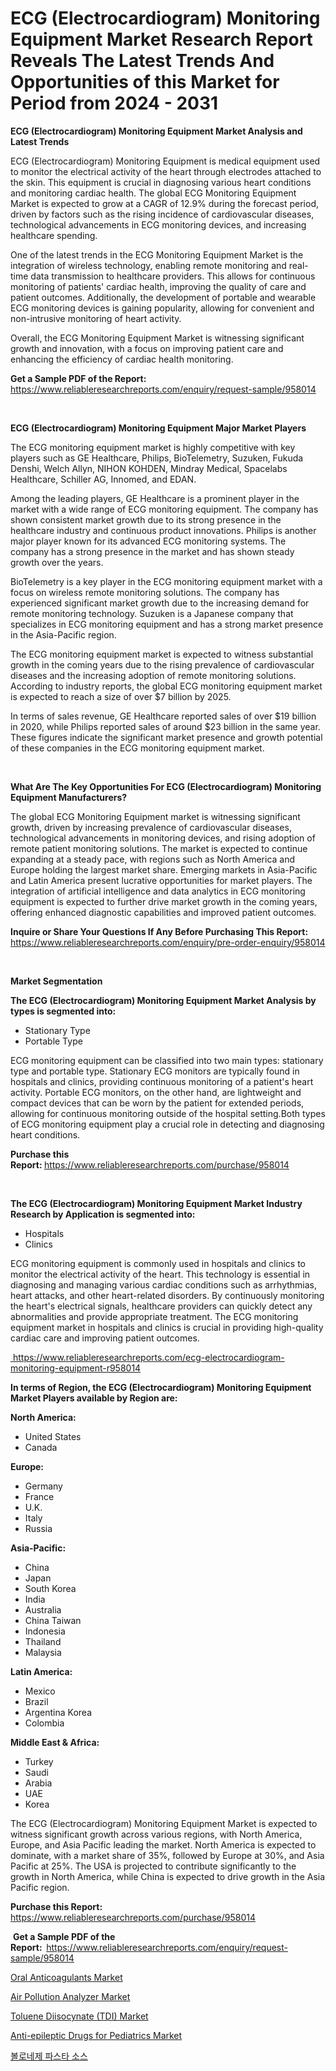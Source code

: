 <p><h1>ECG (Electrocardiogram) Monitoring Equipment Market Research Report Reveals The Latest Trends And Opportunities of this Market for Period from 2024 - 2031</h1></p><p><strong>ECG (Electrocardiogram) Monitoring Equipment Market Analysis and Latest Trends</strong></p>
<p><p>ECG (Electrocardiogram) Monitoring Equipment is medical equipment used to monitor the electrical activity of the heart through electrodes attached to the skin. This equipment is crucial in diagnosing various heart conditions and monitoring cardiac health. The global ECG Monitoring Equipment Market is expected to grow at a CAGR of 12.9% during the forecast period, driven by factors such as the rising incidence of cardiovascular diseases, technological advancements in ECG monitoring devices, and increasing healthcare spending.</p><p>One of the latest trends in the ECG Monitoring Equipment Market is the integration of wireless technology, enabling remote monitoring and real-time data transmission to healthcare providers. This allows for continuous monitoring of patients' cardiac health, improving the quality of care and patient outcomes. Additionally, the development of portable and wearable ECG monitoring devices is gaining popularity, allowing for convenient and non-intrusive monitoring of heart activity.</p><p>Overall, the ECG Monitoring Equipment Market is witnessing significant growth and innovation, with a focus on improving patient care and enhancing the efficiency of cardiac health monitoring.</p></p>
<p><strong>Get a Sample PDF of the Report:&nbsp;</strong> <a href="https://www.reliableresearchreports.com/enquiry/request-sample/958014">https://www.reliableresearchreports.com/enquiry/request-sample/958014</a></p>
<p>&nbsp;</p>
<p><strong>ECG (Electrocardiogram) Monitoring Equipment Major Market Players</strong></p>
<p><p>The ECG monitoring equipment market is highly competitive with key players such as GE Healthcare, Philips, BioTelemetry, Suzuken, Fukuda Denshi, Welch Allyn, NIHON KOHDEN, Mindray Medical, Spacelabs Healthcare, Schiller AG, Innomed, and EDAN.</p><p>Among the leading players, GE Healthcare is a prominent player in the market with a wide range of ECG monitoring equipment. The company has shown consistent market growth due to its strong presence in the healthcare industry and continuous product innovations. Philips is another major player known for its advanced ECG monitoring systems. The company has a strong presence in the market and has shown steady growth over the years.</p><p>BioTelemetry is a key player in the ECG monitoring equipment market with a focus on wireless remote monitoring solutions. The company has experienced significant market growth due to the increasing demand for remote monitoring technology. Suzuken is a Japanese company that specializes in ECG monitoring equipment and has a strong market presence in the Asia-Pacific region.</p><p>The ECG monitoring equipment market is expected to witness substantial growth in the coming years due to the rising prevalence of cardiovascular diseases and the increasing adoption of remote monitoring solutions. According to industry reports, the global ECG monitoring equipment market is expected to reach a size of over $7 billion by 2025.</p><p>In terms of sales revenue, GE Healthcare reported sales of over $19 billion in 2020, while Philips reported sales of around $23 billion in the same year. These figures indicate the significant market presence and growth potential of these companies in the ECG monitoring equipment market.</p></p>
<p>&nbsp;</p>
<p><strong>What Are The Key Opportunities For ECG (Electrocardiogram) Monitoring Equipment Manufacturers?</strong></p>
<p><p>The global ECG Monitoring Equipment market is witnessing significant growth, driven by increasing prevalence of cardiovascular diseases, technological advancements in monitoring devices, and rising adoption of remote patient monitoring solutions. The market is expected to continue expanding at a steady pace, with regions such as North America and Europe holding the largest market share. Emerging markets in Asia-Pacific and Latin America present lucrative opportunities for market players. The integration of artificial intelligence and data analytics in ECG monitoring equipment is expected to further drive market growth in the coming years, offering enhanced diagnostic capabilities and improved patient outcomes.</p></p>
<p><strong>Inquire or Share Your Questions If Any Before Purchasing This Report:</strong> <a href="https://www.reliableresearchreports.com/enquiry/pre-order-enquiry/958014">https://www.reliableresearchreports.com/enquiry/pre-order-enquiry/958014</a></p>
<p>&nbsp;</p>
<p><strong>Market Segmentation</strong></p>
<p><strong>The ECG (Electrocardiogram) Monitoring Equipment Market Analysis by types is segmented into:</strong></p>
<p><ul><li>Stationary Type</li><li>Portable Type</li></ul></p>
<p><p>ECG monitoring equipment can be classified into two main types: stationary type and portable type. Stationary ECG monitors are typically found in hospitals and clinics, providing continuous monitoring of a patient's heart activity. Portable ECG monitors, on the other hand, are lightweight and compact devices that can be worn by the patient for extended periods, allowing for continuous monitoring outside of the hospital setting.Both types of ECG monitoring equipment play a crucial role in detecting and diagnosing heart conditions.</p></p>
<p><strong>Purchase this Report:&nbsp;</strong><a href="https://www.reliableresearchreports.com/purchase/958014">https://www.reliableresearchreports.com/purchase/958014</a></p>
<p>&nbsp;</p>
<p><strong>The ECG (Electrocardiogram) Monitoring Equipment Market Industry Research by Application is segmented into:</strong></p>
<p><ul><li>Hospitals</li><li>Clinics</li></ul></p>
<p><p>ECG monitoring equipment is commonly used in hospitals and clinics to monitor the electrical activity of the heart. This technology is essential in diagnosing and managing various cardiac conditions such as arrhythmias, heart attacks, and other heart-related disorders. By continuously monitoring the heart's electrical signals, healthcare providers can quickly detect any abnormalities and provide appropriate treatment. The ECG monitoring equipment market in hospitals and clinics is crucial in providing high-quality cardiac care and improving patient outcomes.</p></p>
<p><a href="https://www.reliableresearchreports.com/ecg-electrocardiogram-monitoring-equipment-r958014">&nbsp;https://www.reliableresearchreports.com/ecg-electrocardiogram-monitoring-equipment-r958014</a></p>
<p><strong>In terms of Region, the ECG (Electrocardiogram) Monitoring Equipment Market Players available by Region are:</strong></p>
<p>
    <p> <strong> North America: </strong>
        <ul>
            <li>United States</li>
            <li>Canada</li>
        </ul>
        </p> 
    <p> <strong> Europe: </strong>
        <ul>
            <li>Germany</li>
            <li>France</li>
            <li>U.K.</li>
            <li>Italy</li>
            <li>Russia</li>
        </ul>
        </p> 
    <p> <strong> Asia-Pacific: </strong>
        <ul>
            <li>China</li>
            <li>Japan</li>
            <li>South Korea</li>
            <li>India</li>
            <li>Australia</li>
            <li>China Taiwan</li>
            <li>Indonesia</li>
            <li>Thailand</li>
            <li>Malaysia</li>
        </ul>
        </p> 
    <p> <strong> Latin America: </strong>
        <ul>
            <li>Mexico</li>
            <li>Brazil</li>
            <li>Argentina Korea</li>
            <li>Colombia</li>
        </ul>
        </p> 
    <p> <strong> Middle East & Africa: </strong>
        <ul>
            <li>Turkey</li>
            <li>Saudi</li>
            <li>Arabia</li>
            <li>UAE</li>
            <li>Korea</li>
        </ul>
    </p>
    </p>
<p><p>The ECG (Electrocardiogram) Monitoring Equipment Market is expected to witness significant growth across various regions, with North America, Europe, and Asia Pacific leading the market. North America is expected to dominate, with a market share of 35%, followed by Europe at 30%, and Asia Pacific at 25%. The USA is projected to contribute significantly to the growth in North America, while China is expected to drive growth in the Asia Pacific region.</p></p>
<p><strong>Purchase this Report: </strong><a href="https://www.reliableresearchreports.com/purchase/958014">https://www.reliableresearchreports.com/purchase/958014</a></p>
<p>&nbsp;<strong>Get a Sample PDF of the Report:&nbsp;&nbsp;</strong><a href="https://www.reliableresearchreports.com/enquiry/request-sample/958014">https://www.reliableresearchreports.com/enquiry/request-sample/958014</a></p>
<p><strong></strong></p>
<p><p><a href="https://issuu.com/reportprime-2/docs/oral-anticoagulants-market-size-203_f52630d8f954d2">Oral Anticoagulants Market</a></p><p><a href="https://issuu.com/reportprime-2/docs/air-pollution-analyzer-market-size-_07fde5ff7c9f95">Air Pollution Analyzer Market</a></p><p><a href="https://github.com/CliffMedina6/Market-Research-Report-List-6/blob/main/toluene-diisocynate-tdi-market.md">Toluene Diisocynate (TDI) Market</a></p><p><a href="https://github.com/provorikovar/Market-Research-Report-List-6/blob/main/anti-epileptic-drugs-for-pediatrics-market.md">Anti-epileptic Drugs for Pediatrics Market</a></p><p><a href="https://medium.com/@gabrielblanda5656/%EB%B3%BC%EB%A1%9C%EB%8A%AC-%ED%8C%8C%EC%8A%A4%ED%83%80-%EC%86%8C%EC%8A%A4-%EC%8B%9C%EC%9E%A5-%EC%97%AD%ED%95%99-%ED%83%90%EC%83%89-%EA%B8%80%EB%A1%9C%EB%B2%8C-%ED%8A%B8%EB%A0%8C%EB%93%9C-%EB%B0%8F-%EB%AF%B8%EB%9E%98-%EC%84%B1%EC%9E%A5-%EC%A0%84%EB%A7%9D-2024-2031-%EC%9D%80-172-%ED%8E%98%EC%9D%B4%EC%A7%80%EC%97%90-%EA%B1%B8%EC%B3%90-%EB%8B%A4%EB%A3%A8%EA%B3%A0-%EC%9E%88%EC%8A%B5%EB%8B%88%EB%8B%A4-57125d27b710">볼로네제 파스타 소스</a></p></p>